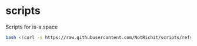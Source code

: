# scripts
Scripts for is-a.space
```bash
bash <(curl -s https://raw.githubusercontent.com/NotRichit/scripts/refs/heads/main/fresh.sh)
```

